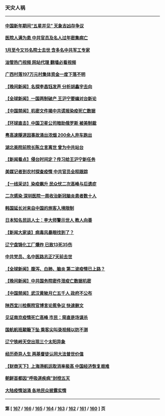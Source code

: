 ### 天灾人祸
---
#### [中国新年期间“五星并见” 天象吉凶存争议](../../pages/ncid280/n13917191.md?01282045) 
#### [医院人满为患 中共官员及名人过年密集病亡](../../pages/ncid280/n13917127.md?01282045) 
#### [1月至今又15名院士去世 含多名中共军工专家](../../pages/ncid280/n13917156.md?01282045) 
#### [油管热门视频 网站代理 翻墙必看视频](http://138.2.39.72:81/youtube.html?epic-marker?01282045)
#### [广西村落197万元村集体资金一度下落不明](../../pages/ncid280/n13917137.md?01282045) 
#### [【晚间新闻】名探李昌钰发声 分析胡鑫宇去向](../../pages/ncid280/n13917122.md?01282045) 
#### [【全球新闻】一国两制破产 王沪宁要编对台新论](../../pages/ncid280/n13917131.md?01282045) 
#### [【中国禁闻】机密文件揭中共谎报染疫死亡数据](../../pages/ncid280/n13916924.md?01282045) 
#### [【环球直击】中国卫星公司暗助俄罗斯 被美制裁](../../pages/ncid280/n13916897.md?01282045) 
#### [粤高速隧道因事故涌出浓烟 200余人弃车跑出](../../pages/ncid280/n13916995.md?01282045) 
#### [湖北美院前院长陈立言离世 曾为中共站台](../../pages/ncid280/n13916979.md?01282045) 
#### [【新闻看点】侵台时间定？传习给王沪宁新任务](../../pages/ncid280/n13916929.md?01282045) 
#### [美媒记者到农村探查疫情 中共官员全程跟踪](../../pages/ncid280/n13916922.md?01282045) 
#### [【一线采访】染疫飙升 民众忧二次高峰与后遗症](../../pages/ncid280/n13916848.md?01282045) 
#### [二次感染 深圳医院一周收治新冠脑炎患者数十人](../../pages/ncid280/n13916817.md?01282045) 
#### [韩国延长对来自中国的旅客入境限制](../../pages/ncid280/n13916802.md?01282045) 
#### [日本知名民运人士：李大师警示世人 教人向善](../../pages/ncid280/n13916627.md?01282045) 
#### [【新闻大家谈】病毒风暴眼找到了？](../../pages/ncid280/n13916766.md?01282045) 
#### [辽宁盘锦化工厂爆炸 已致13死35伤](../../pages/ncid280/n13916686.md?01282045) 
#### [中共党员、名中医路志正7天前去世](../../pages/ncid280/n13916608.md?01282045) 
#### [【全球新闻】腹泻、白肺、脑炎 第二波疫情已上路？](../../pages/ncid280/n13916633.md?01282045) 
#### [【晚间新闻】中共国务院密件泄疫亡数据机密](../../pages/ncid280/n13916632.md?01282045) 
#### [【中国禁闻】武汉黄陂月亡五千人 政府不公布](../../pages/ncid280/n13916302.md?01282045) 
#### [陕西宜川检察院官博言论惹争议 快速删文](../../pages/ncid280/n13916568.md?01282045) 
#### [见证南京疫情死亡高峰 市民：简直是场谋杀](../../pages/ncid280/n13916564.md?01282045) 
#### [国航航班颠簸下坠 乘客尖叫录视频以防不测](../../pages/ncid280/n13916575.md?01282045) 
#### [辽宁铁岭天空出现三个太阳异象](../../pages/ncid280/n13916408.md?01282045) 
#### [经历奇异人生 两基督徒认同大法普世价值](../../pages/ncid280/n13916303.md?01282045) 
#### [【财商天下】上海港航运取消率极高 中国经济恢复艰难](../../pages/ncid280/n13916276.md?01282045) 
#### [朝鲜首都因“呼吸道疾病”封控五天](../../pages/ncid280/n13916288.md?01282045) 
#### [大陆疫情汹涌 各地民众披露实情](../../pages/ncid280/n13916158.md?01282045) 

---
#### 第 [ [167](./167.md?01282045) / [166](./166.md?01282045) / [165](./165.md?01282045) / [164](./164.md?01282045) / [163](./163.md?01282045) / [162](./162.md?01282045) / [161](./161.md?01282045) / [160](./160.md?01282045) ] 页
